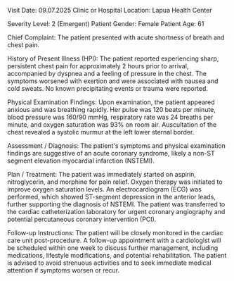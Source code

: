 Visit Date: 09.07.2025
Clinic or Hospital Location: Lapua Health Center

Severity Level: 2 (Emergent)
Patient Gender: Female
Patient Age: 61

Chief Complaint:
The patient presented with acute shortness of breath and chest pain.

History of Present Illness (HPI):
The patient reported experiencing sharp, persistent chest pain for approximately 2 hours prior to arrival, accompanied by dyspnea and a feeling of pressure in the chest. The symptoms worsened with exertion and were associated with nausea and cold sweats. No known precipitating events or trauma were reported.

Physical Examination Findings:
Upon examination, the patient appeared anxious and was breathing rapidly. Her pulse was 120 beats per minute, blood pressure was 160/90 mmHg, respiratory rate was 24 breaths per minute, and oxygen saturation was 93% on room air. Auscultation of the chest revealed a systolic murmur at the left lower sternal border.

Assessment / Diagnosis:
The patient's symptoms and physical examination findings are suggestive of an acute coronary syndrome, likely a non-ST segment elevation myocardial infarction (NSTEMI).

Plan / Treatment:
The patient was immediately started on aspirin, nitroglycerin, and morphine for pain relief. Oxygen therapy was initiated to improve oxygen saturation levels. An electrocardiogram (ECG) was performed, which showed ST-segment depression in the anterior leads, further supporting the diagnosis of NSTEMI. The patient was transferred to the cardiac catheterization laboratory for urgent coronary angiography and potential percutaneous coronary intervention (PCI).

Follow-up Instructions:
The patient will be closely monitored in the cardiac care unit post-procedure. A follow-up appointment with a cardiologist will be scheduled within one week to discuss further management, including medications, lifestyle modifications, and potential rehabilitation. The patient is advised to avoid strenuous activities and to seek immediate medical attention if symptoms worsen or recur.